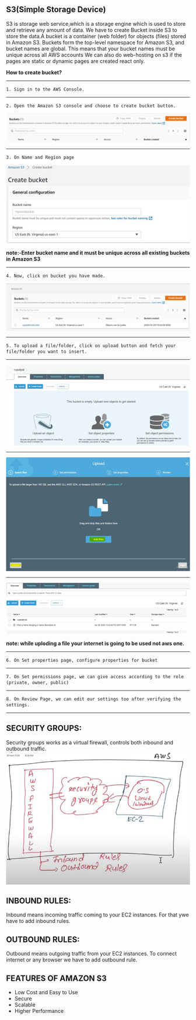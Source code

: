 ## S3(Simple Storage Device)

S3 is storage web service,which is a storage engine which is used to store and retrieve any amount of data.
We have to create Bucket inside S3 to store the data.A bucket is a container (web folder) for objects (files) stored in Amazon S3. 
Buckets form the top-level namespace for Amazon S3, and bucket names are global.
This means that your bucket names must be unique across all AWS accounts
We can also do web-hosting on s3 if the pages are static or dynamic pages are created react only.


**How to create bucket?**

---
```
1. Sign in to the AWS Console.
```
---
```
2. Open the Amazon S3 console and choose to create bucket button.
```

![vitual image](images/1.png)

---
```
3. On Name and Region page
```

![vitual image](images/21.png)


**note:-Enter bucket name and it must be unique across all existing buckets in Amazon S3**

---
```
4. Now, click on bucket you have made.
```

![vitual image](images/3.png)


---
```
5. To upload a file/folder, click on upload button and fetch your file/folder you want to insert.
```

---

![vitual image](images/4.png)

---

![vitual image](images/5.png)

---

![vitual image](images/6.png)


**note: while uploding a file your internet is going to be used not aws one.**

---

```
6. On Set properties page, configure properties for bucket
```
---
```
7. On Set permissions page, we can give access according to the role
(private, owner, public)
```
---
```
8. On Review Page, we can edit our settings too after verifying the settings.
```

----

## SECURITY GROUPS:
Security groups works as a virtual firewall, controls both inbound and outbound traffic.
![vitual image](images/ss.png)

## INBOUND RULES:
Inbound means incoming traffic coming to your EC2 instances. For that ywe have to add inbound rules.

## OUTBOUND RULES:
Outbound means outgoing traffic from your EC2 instances. To connect internet or any browser we have to add outbound rule.


## FEATURES OF AMAZON S3
* Low Cost and Easy to Use
* Secure
* Scalable
* Higher Performance

